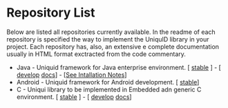 Repository List
====================


Below are listed all repositories currently available.
In the readme of each repository is specified the way to implement the UniquID library in your project.
Each repository has, also, an extensive e complete documentation usually in HTML format exctracted from the code commentary.

* Java  - Uniquid framework for Java enterprise environment. [ [stable](https://github.com/uniquid/uidcore-java) ] - [ [develop](https://github.com/uniquid/uidcore-java/tree/develop) [docs](../attachments/uidcore-javadoc.zip)] - 
[[See Intallation Notes](java_requirements.md)]
* Android - Uniquid framework for Android development. [ [stable](https://github.com/uniquid/uidcore-android)] 
* C - Uniqui library to be implemented in Embedded adn generic C environment. [ [stable](https://github.com/uniquid/uidcore-c/tree/develop) ] - [ [develop](https://github.com/uniquid/uidcore-c/tree/develop) [docs](../attachments/uidcore-c_docs.tgz)]
